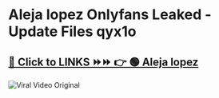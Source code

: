 
 # Aleja lopez Onlyfans Leaked - Update Files qyx1o

## <h2><a href="https://clipsfans.com/Aleja_lopez&ref=git">🔗 Click to LINKS ⏩⏩ 👉 🟢 Aleja lopez </a></h2>

<a href="https://clipsfans.com/Aleja_lopez&ref=git" rel="nofollow" data-target="animated-image.originalLink"><img src="https://i.ibb.co.com/xMMVF88/686577567.gif" alt="Viral Video Original" style="max-width: 100%; display: inline-block;" data-target="animated-image.originalImage"></a>

